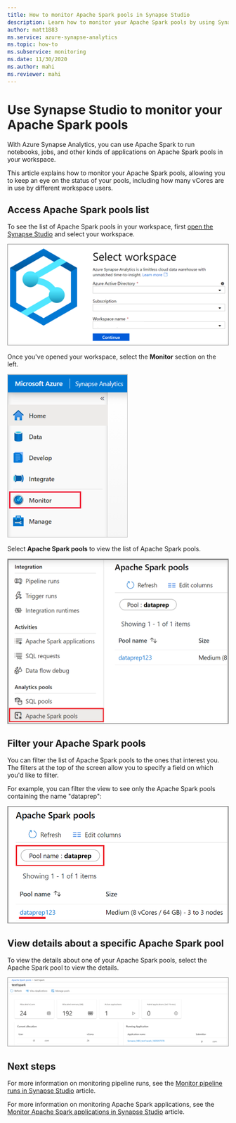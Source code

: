 ```yaml
---
title: How to monitor Apache Spark pools in Synapse Studio
description: Learn how to monitor your Apache Spark pools by using Synapse Studio.
author: matt1883
ms.service: azure-synapse-analytics
ms.topic: how-to
ms.subservice: monitoring
ms.date: 11/30/2020
ms.author: mahi
ms.reviewer: mahi
---
```


# Use Synapse Studio to monitor your Apache Spark pools

With Azure Synapse Analytics, you can use Apache Spark to run notebooks, jobs, and other kinds of applications on Apache Spark pools in your workspace.

This article explains how to monitor your Apache Spark pools, allowing you to keep an eye on the status of your pools, including how many vCores are in use by different workspace users.

## Access Apache Spark pools list

To see the list of Apache Spark pools in your workspace, first [open the Synapse Studio](https://web.azuresynapse.net/) and select your workspace.

![Log in to workspace](./media/common/login-workspace.png)

Once you've opened your workspace, select the **Monitor** section on the left.

![Select Monitor hub](./media/common/left-nav.png)

Select **Apache Spark pools** to view the list of Apache Spark pools.

 ![Select Apache Spark pools](./media/how-to-monitor-spark-pools/monitor-hub-nav-spark-pools.png)

## Filter your Apache Spark pools

You can filter the list of Apache Spark pools to the ones that interest you. The filters at the top of the screen allow you to specify a field on which you'd like to filter.

For example, you can filter the view to see only the Apache Spark pools containing the name "dataprep":

![Sample filter](./media/how-to-monitor-spark-pools/filter-example.png)

## View details about a specific Apache Spark pool

To view the details about one of your Apache Spark pools, select the Apache Spark pool to view the details.

![Apache Spark pool details](./media/how-to-monitor-spark-pools/spark-pool-details.png)

## Next steps

For more information on monitoring pipeline runs, see the [Monitor pipeline runs in Synapse Studio](how-to-monitor-pipeline-runs.md) article. 

For more information on monitoring Apache Spark applications, see the [Monitor Apache Spark applications in Synapse Studio](how-to-monitor-spark-applications.md) article.
